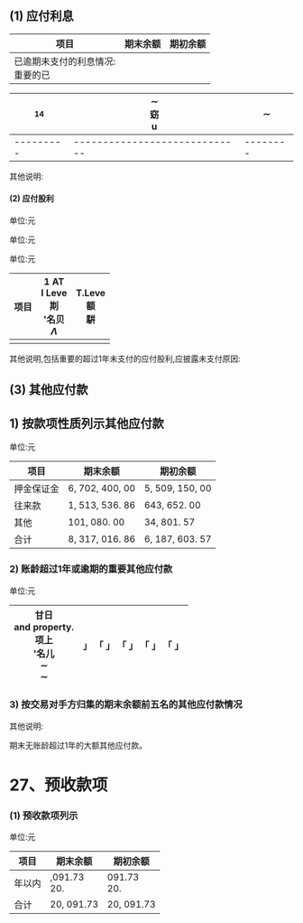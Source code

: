 ## (1) 应付利息

| 项目                   | 期末余额 | 期初余额 |
|----------------------|------|------|
| 已逾期未支付的利息情况:<br>重要的已 |      |      |

| $^{14}$ | $\sim$<br>窈<br>$\mathbf{u}$ | $\sim$ |
|---------|-----------------------------|--------|
|---------|-----------------------------|--------|

其他说明:

#### (2) 应付股利

单位:元

单位:元

单位:元

| 项目 | 1 AT<br>I Leve<br>剘<br>'名贝<br>$\Lambda$ | T.Leve<br>额<br>騈 |
|----|-----------------------------------------|------------------|
|    |                                         |                  |

其他说明,包括重要的超过1年未支付的应付股利,应披露未支付原因:

## (3) 其他应付款

## 1) 按款项性质列示其他应付款

单位:元

| 项目    | 期末余额            | 期初余额            |
|-------|-----------------|-----------------|
| 押金保证金 | 6, 702, 400, 00 | 5, 509, 150, 00 |
| 往来款   | 1, 513, 536. 86 | 643, 652. 00    |
| 其他    | 101, 080. 00    | 34, 801. 57     |
| 合计    | 8, 317, 016. 86 | 6, 187, 603. 57 |

### 2) 账龄超过1年或逾期的重要其他应付款

单位:元

| 甘日<br>and property.<br>项上<br>'名儿<br>$\sim$<br>$\sim$ | 」 「 」 「 」 「 」 「 」 |
|------------------------------------------------------|-------------------|

### 3) 按交易对手方归集的期末余额前五名的其他应付款情况

其他说明:

期末无账龄超过1年的大额其他应付款。

# 27、预收款项

### (1) 预收款项列示

单位:元

| 项目  | 期末余额           | 期初余额          |
|-----|----------------|---------------|
| 年以内 | ,091.73<br>20. | 091.73<br>20. |
| 合计  | 20, 091.73     | 20, 091.73    |